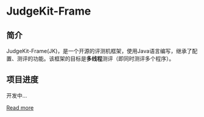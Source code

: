 # JudgeKit-Frame

## 简介

JudgeKit-Frame(JK)，是一个开源的评测机框架，使用Java语言编写，继承了配置、测评的功能。该框架的目标是**多线程**测评（即同时测评多个程序）。


## 项目进度
开发中...

[Read more](https://github.com/judgekit/JudgeKit-Frame/wiki)
